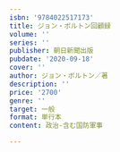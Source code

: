 ```yaml
---
isbn: '9784022517173'
title: ジョン・ボルトン回顧録
volume: ''
series: ''
publisher: 朝日新聞出版
pubdate: '2020-09-18'
cover: ''
author: ジョン・ボルトン／著
description: ''
price: '2700'
genre: ''
target: 一般
format: 単行本
content: 政治-含む国防軍事

---
```


